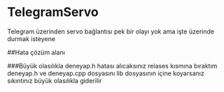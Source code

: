 # TelegramServo
Telegram üzerinden servo bağlantısı pek bir olayı yok ama işte üzerinde durmak isteyene

##Hata çözüm alanı

###Büyük olasılıkla deneyap.h hatası alıcaksınız relases kısmına bıraktım deneyap.h ve deneyap.cpp dosyasını lib dosyasının içine koyarsanız sıkıntınız büyük olasılıkla giderilir
